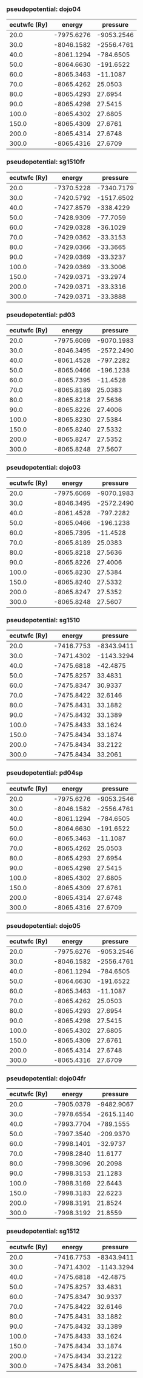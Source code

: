### pseudopotential: dojo04
| ecutwfc (Ry) | energy | pressure | 
| --- | --- | --- | 
| 20.0 | -7975.6276| -9053.2546|
| 30.0 | -8046.1582| -2556.4761|
| 40.0 | -8061.1294| -784.6505|
| 50.0 | -8064.6630| -191.6522|
| 60.0 | -8065.3463| -11.1087|
| 70.0 | -8065.4262| 25.0503|
| 80.0 | -8065.4293| 27.6954|
| 90.0 | -8065.4298| 27.5415|
| 100.0 | -8065.4302| 27.6805|
| 150.0 | -8065.4309| 27.6761|
| 200.0 | -8065.4314| 27.6748|
| 300.0 | -8065.4316| 27.6709|

### pseudopotential: sg1510fr
| ecutwfc (Ry) | energy | pressure | 
| --- | --- | --- | 
| 20.0 | -7370.5228| -7340.7179|
| 30.0 | -7420.5792| -1517.6502|
| 40.0 | -7427.8579| -338.4229|
| 50.0 | -7428.9309| -77.7059|
| 60.0 | -7429.0328| -36.1029|
| 70.0 | -7429.0362| -33.3153|
| 80.0 | -7429.0366| -33.3665|
| 90.0 | -7429.0369| -33.3237|
| 100.0 | -7429.0369| -33.3006|
| 150.0 | -7429.0371| -33.2974|
| 200.0 | -7429.0371| -33.3316|
| 300.0 | -7429.0371| -33.3888|

### pseudopotential: pd03
| ecutwfc (Ry) | energy | pressure | 
| --- | --- | --- | 
| 20.0 | -7975.6069| -9070.1983|
| 30.0 | -8046.3495| -2572.2490|
| 40.0 | -8061.4528| -797.2282|
| 50.0 | -8065.0466| -196.1238|
| 60.0 | -8065.7395| -11.4528|
| 70.0 | -8065.8189| 25.0383|
| 80.0 | -8065.8218| 27.5636|
| 90.0 | -8065.8226| 27.4006|
| 100.0 | -8065.8230| 27.5384|
| 150.0 | -8065.8240| 27.5332|
| 200.0 | -8065.8247| 27.5352|
| 300.0 | -8065.8248| 27.5607|

### pseudopotential: dojo03
| ecutwfc (Ry) | energy | pressure | 
| --- | --- | --- | 
| 20.0 | -7975.6069| -9070.1983|
| 30.0 | -8046.3495| -2572.2490|
| 40.0 | -8061.4528| -797.2282|
| 50.0 | -8065.0466| -196.1238|
| 60.0 | -8065.7395| -11.4528|
| 70.0 | -8065.8189| 25.0383|
| 80.0 | -8065.8218| 27.5636|
| 90.0 | -8065.8226| 27.4006|
| 100.0 | -8065.8230| 27.5384|
| 150.0 | -8065.8240| 27.5332|
| 200.0 | -8065.8247| 27.5352|
| 300.0 | -8065.8248| 27.5607|

### pseudopotential: sg1510
| ecutwfc (Ry) | energy | pressure | 
| --- | --- | --- | 
| 20.0 | -7416.7753| -8343.9411|
| 30.0 | -7471.4302| -1143.3294|
| 40.0 | -7475.6818| -42.4875|
| 50.0 | -7475.8257| 33.4831|
| 60.0 | -7475.8347| 30.9337|
| 70.0 | -7475.8422| 32.6146|
| 80.0 | -7475.8431| 33.1882|
| 90.0 | -7475.8432| 33.1389|
| 100.0 | -7475.8433| 33.1624|
| 150.0 | -7475.8434| 33.1874|
| 200.0 | -7475.8434| 33.2122|
| 300.0 | -7475.8434| 33.2061|

### pseudopotential: pd04sp
| ecutwfc (Ry) | energy | pressure | 
| --- | --- | --- | 
| 20.0 | -7975.6276| -9053.2546|
| 30.0 | -8046.1582| -2556.4761|
| 40.0 | -8061.1294| -784.6505|
| 50.0 | -8064.6630| -191.6522|
| 60.0 | -8065.3463| -11.1087|
| 70.0 | -8065.4262| 25.0503|
| 80.0 | -8065.4293| 27.6954|
| 90.0 | -8065.4298| 27.5415|
| 100.0 | -8065.4302| 27.6805|
| 150.0 | -8065.4309| 27.6761|
| 200.0 | -8065.4314| 27.6748|
| 300.0 | -8065.4316| 27.6709|

### pseudopotential: dojo05
| ecutwfc (Ry) | energy | pressure | 
| --- | --- | --- | 
| 20.0 | -7975.6276| -9053.2546|
| 30.0 | -8046.1582| -2556.4761|
| 40.0 | -8061.1294| -784.6505|
| 50.0 | -8064.6630| -191.6522|
| 60.0 | -8065.3463| -11.1087|
| 70.0 | -8065.4262| 25.0503|
| 80.0 | -8065.4293| 27.6954|
| 90.0 | -8065.4298| 27.5415|
| 100.0 | -8065.4302| 27.6805|
| 150.0 | -8065.4309| 27.6761|
| 200.0 | -8065.4314| 27.6748|
| 300.0 | -8065.4316| 27.6709|

### pseudopotential: dojo04fr
| ecutwfc (Ry) | energy | pressure | 
| --- | --- | --- | 
| 20.0 | -7905.0379| -9482.9067|
| 30.0 | -7978.6554| -2615.1140|
| 40.0 | -7993.7704| -789.1555|
| 50.0 | -7997.3540| -209.9370|
| 60.0 | -7998.1401| -32.9737|
| 70.0 | -7998.2840| 11.6177|
| 80.0 | -7998.3096| 20.2098|
| 90.0 | -7998.3153| 21.1283|
| 100.0 | -7998.3169| 22.6443|
| 150.0 | -7998.3183| 22.6223|
| 200.0 | -7998.3191| 21.8524|
| 300.0 | -7998.3192| 21.8559|

### pseudopotential: sg1512
| ecutwfc (Ry) | energy | pressure | 
| --- | --- | --- | 
| 20.0 | -7416.7753| -8343.9411|
| 30.0 | -7471.4302| -1143.3294|
| 40.0 | -7475.6818| -42.4875|
| 50.0 | -7475.8257| 33.4831|
| 60.0 | -7475.8347| 30.9337|
| 70.0 | -7475.8422| 32.6146|
| 80.0 | -7475.8431| 33.1882|
| 90.0 | -7475.8432| 33.1389|
| 100.0 | -7475.8433| 33.1624|
| 150.0 | -7475.8434| 33.1874|
| 200.0 | -7475.8434| 33.2122|
| 300.0 | -7475.8434| 33.2061|

